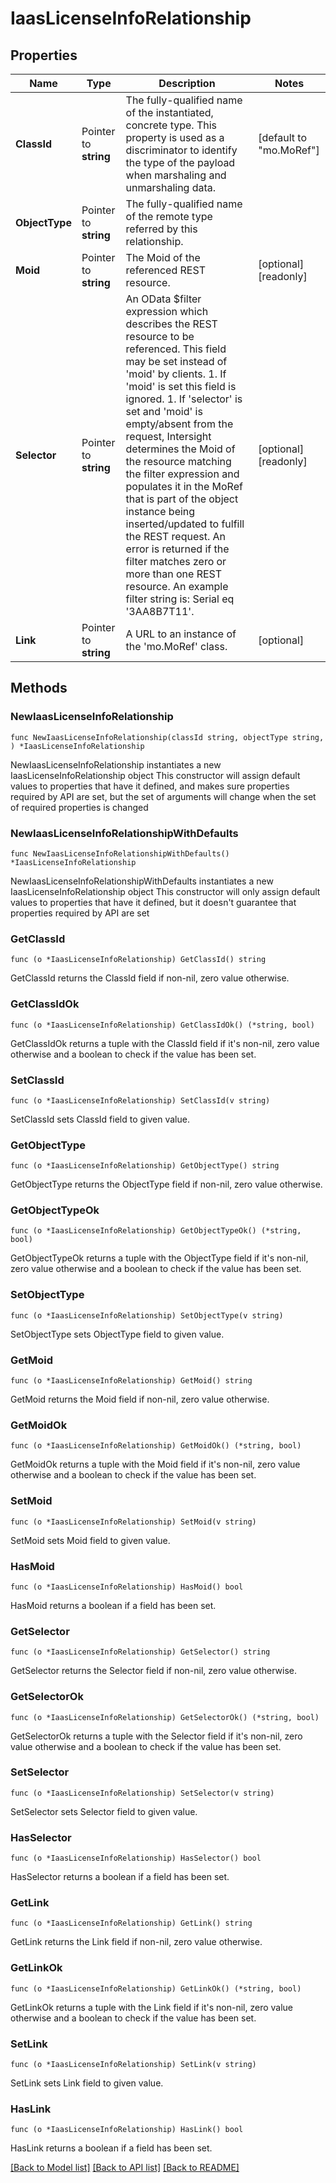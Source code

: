 # IaasLicenseInfoRelationship

## Properties

Name | Type | Description | Notes
------------ | ------------- | ------------- | -------------
**ClassId** | Pointer to **string** | The fully-qualified name of the instantiated, concrete type. This property is used as a discriminator to identify the type of the payload when marshaling and unmarshaling data. | [default to "mo.MoRef"]
**ObjectType** | Pointer to **string** | The fully-qualified name of the remote type referred by this relationship. | 
**Moid** | Pointer to **string** | The Moid of the referenced REST resource. | [optional] [readonly] 
**Selector** | Pointer to **string** | An OData $filter expression which describes the REST resource to be referenced. This field may be set instead of &#39;moid&#39; by clients. 1. If &#39;moid&#39; is set this field is ignored. 1. If &#39;selector&#39; is set and &#39;moid&#39; is empty/absent from the request, Intersight determines the Moid of the resource matching the filter expression and populates it in the MoRef that is part of the object instance being inserted/updated to fulfill the REST request. An error is returned if the filter matches zero or more than one REST resource. An example filter string is: Serial eq &#39;3AA8B7T11&#39;. | [optional] [readonly] 
**Link** | Pointer to **string** | A URL to an instance of the &#39;mo.MoRef&#39; class. | [optional] 

## Methods

### NewIaasLicenseInfoRelationship

`func NewIaasLicenseInfoRelationship(classId string, objectType string, ) *IaasLicenseInfoRelationship`

NewIaasLicenseInfoRelationship instantiates a new IaasLicenseInfoRelationship object
This constructor will assign default values to properties that have it defined,
and makes sure properties required by API are set, but the set of arguments
will change when the set of required properties is changed

### NewIaasLicenseInfoRelationshipWithDefaults

`func NewIaasLicenseInfoRelationshipWithDefaults() *IaasLicenseInfoRelationship`

NewIaasLicenseInfoRelationshipWithDefaults instantiates a new IaasLicenseInfoRelationship object
This constructor will only assign default values to properties that have it defined,
but it doesn't guarantee that properties required by API are set

### GetClassId

`func (o *IaasLicenseInfoRelationship) GetClassId() string`

GetClassId returns the ClassId field if non-nil, zero value otherwise.

### GetClassIdOk

`func (o *IaasLicenseInfoRelationship) GetClassIdOk() (*string, bool)`

GetClassIdOk returns a tuple with the ClassId field if it's non-nil, zero value otherwise
and a boolean to check if the value has been set.

### SetClassId

`func (o *IaasLicenseInfoRelationship) SetClassId(v string)`

SetClassId sets ClassId field to given value.


### GetObjectType

`func (o *IaasLicenseInfoRelationship) GetObjectType() string`

GetObjectType returns the ObjectType field if non-nil, zero value otherwise.

### GetObjectTypeOk

`func (o *IaasLicenseInfoRelationship) GetObjectTypeOk() (*string, bool)`

GetObjectTypeOk returns a tuple with the ObjectType field if it's non-nil, zero value otherwise
and a boolean to check if the value has been set.

### SetObjectType

`func (o *IaasLicenseInfoRelationship) SetObjectType(v string)`

SetObjectType sets ObjectType field to given value.


### GetMoid

`func (o *IaasLicenseInfoRelationship) GetMoid() string`

GetMoid returns the Moid field if non-nil, zero value otherwise.

### GetMoidOk

`func (o *IaasLicenseInfoRelationship) GetMoidOk() (*string, bool)`

GetMoidOk returns a tuple with the Moid field if it's non-nil, zero value otherwise
and a boolean to check if the value has been set.

### SetMoid

`func (o *IaasLicenseInfoRelationship) SetMoid(v string)`

SetMoid sets Moid field to given value.

### HasMoid

`func (o *IaasLicenseInfoRelationship) HasMoid() bool`

HasMoid returns a boolean if a field has been set.

### GetSelector

`func (o *IaasLicenseInfoRelationship) GetSelector() string`

GetSelector returns the Selector field if non-nil, zero value otherwise.

### GetSelectorOk

`func (o *IaasLicenseInfoRelationship) GetSelectorOk() (*string, bool)`

GetSelectorOk returns a tuple with the Selector field if it's non-nil, zero value otherwise
and a boolean to check if the value has been set.

### SetSelector

`func (o *IaasLicenseInfoRelationship) SetSelector(v string)`

SetSelector sets Selector field to given value.

### HasSelector

`func (o *IaasLicenseInfoRelationship) HasSelector() bool`

HasSelector returns a boolean if a field has been set.

### GetLink

`func (o *IaasLicenseInfoRelationship) GetLink() string`

GetLink returns the Link field if non-nil, zero value otherwise.

### GetLinkOk

`func (o *IaasLicenseInfoRelationship) GetLinkOk() (*string, bool)`

GetLinkOk returns a tuple with the Link field if it's non-nil, zero value otherwise
and a boolean to check if the value has been set.

### SetLink

`func (o *IaasLicenseInfoRelationship) SetLink(v string)`

SetLink sets Link field to given value.

### HasLink

`func (o *IaasLicenseInfoRelationship) HasLink() bool`

HasLink returns a boolean if a field has been set.


[[Back to Model list]](../README.md#documentation-for-models) [[Back to API list]](../README.md#documentation-for-api-endpoints) [[Back to README]](../README.md)


